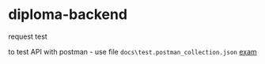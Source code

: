 # diploma-backend

request test

to test API with postman - use file `docs\test.postman_collection.json`
[exam](https://github.com/Ayso1/diploma-backend/tree/main/exam/exam.md)
